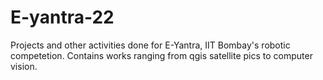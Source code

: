 # E-yantra-22
Projects and other activities done for E-Yantra, IIT Bombay's robotic competetion. Contains works ranging from qgis satellite pics to computer vision.
